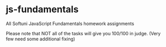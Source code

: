 # js-fundamentals
All Softuni JavaScript Fundamentals homework assignments

Please note that NOT all of the tasks will give you 100/100 in judge. (Very few need some additional fixing)
